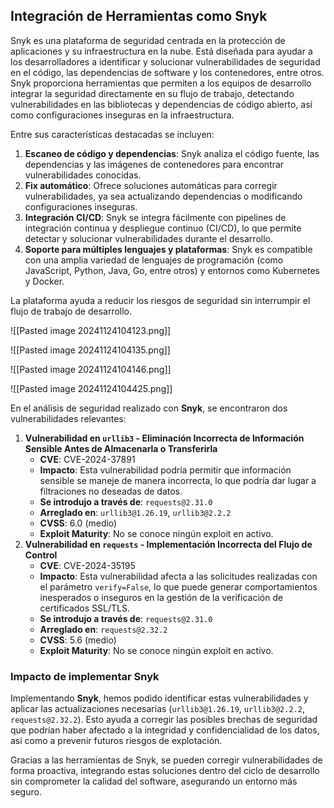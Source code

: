 ## Integración de Herramientas como Snyk
Snyk es una plataforma de seguridad centrada en la protección de aplicaciones y su infraestructura en la nube. Está diseñada para ayudar a los desarrolladores a identificar y solucionar vulnerabilidades de seguridad en el código, las dependencias de software y los contenedores, entre otros. Snyk proporciona herramientas que permiten a los equipos de desarrollo integrar la seguridad directamente en su flujo de trabajo, detectando vulnerabilidades en las bibliotecas y dependencias de código abierto, así como configuraciones inseguras en la infraestructura.

Entre sus características destacadas se incluyen:

1. **Escaneo de código y dependencias**: Snyk analiza el código fuente, las dependencias y las imágenes de contenedores para encontrar vulnerabilidades conocidas.
2. **Fix automático**: Ofrece soluciones automáticas para corregir vulnerabilidades, ya sea actualizando dependencias o modificando configuraciones inseguras.
3. **Integración CI/CD**: Snyk se integra fácilmente con pipelines de integración continua y despliegue continuo (CI/CD), lo que permite detectar y solucionar vulnerabilidades durante el desarrollo.
4. **Soporte para múltiples lenguajes y plataformas**: Snyk es compatible con una amplia variedad de lenguajes de programación (como JavaScript, Python, Java, Go, entre otros) y entornos como Kubernetes y Docker.

La plataforma ayuda a reducir los riesgos de seguridad sin interrumpir el flujo de trabajo de desarrollo.

![[Pasted image 20241124104123.png]]

![[Pasted image 20241124104135.png]]

![[Pasted image 20241124104146.png]]

![[Pasted image 20241124104425.png]]

En el análisis de seguridad realizado con **Snyk**, se encontraron dos vulnerabilidades relevantes:

1. **Vulnerabilidad en `urllib3` - Eliminación Incorrecta de Información Sensible Antes de Almacenarla o Transferirla**
    - **CVE**: CVE-2024-37891
    - **Impacto**: Esta vulnerabilidad podría permitir que información sensible se maneje de manera incorrecta, lo que podría dar lugar a filtraciones no deseadas de datos.
    - **Se introdujo a través de**: `requests@2.31.0`
    - **Arreglado en**: `urllib3@1.26.19`, `urllib3@2.2.2`
    - **CVSS**: 6.0 (medio)
    - **Exploit Maturity**: No se conoce ningún exploit en activo.
2. **Vulnerabilidad en `requests` - Implementación Incorrecta del Flujo de Control**
    - **CVE**: CVE-2024-35195
    - **Impacto**: Esta vulnerabilidad afecta a las solicitudes realizadas con el parámetro `verify=False`, lo que puede generar comportamientos inesperados o inseguros en la gestión de la verificación de certificados SSL/TLS.
    - **Se introdujo a través de**: `requests@2.31.0`
    - **Arreglado en**: `requests@2.32.2`
    - **CVSS**: 5.6 (medio)
    - **Exploit Maturity**: No se conoce ningún exploit en activo.

### **Impacto de implementar Snyk**

Implementando **Snyk**, hemos podido identificar estas vulnerabilidades y aplicar las actualizaciones necesarias (`urllib3@1.26.19`, `urllib3@2.2.2`, `requests@2.32.2`). Esto ayuda a corregir las posibles brechas de seguridad que podrían haber afectado a la integridad y confidencialidad de los datos, así como a prevenir futuros riesgos de explotación.

Gracias a las herramientas de Snyk, se pueden corregir vulnerabilidades de forma proactiva, integrando estas soluciones dentro del ciclo de desarrollo sin comprometer la calidad del software, asegurando un entorno más seguro.